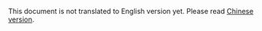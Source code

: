 This document is not translated to English version yet. Please read [Chinese version](../../zh-hans/module/statistics.html).